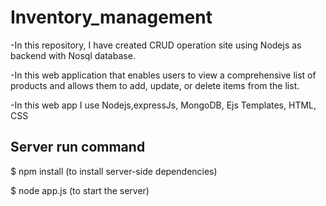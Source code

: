 # Inventory_management
-In this repository, I have created CRUD operation site using Nodejs as backend with Nosql database.



-In this web application that enables users to view a comprehensive list of products and allows them to add, update, or delete items from the list.



-In this web app I use Nodejs,expressJs, MongoDB, Ejs Templates, HTML, CSS 


## Server run command

$ npm install (to install server-side dependencies)

$ node app.js (to start the server)

